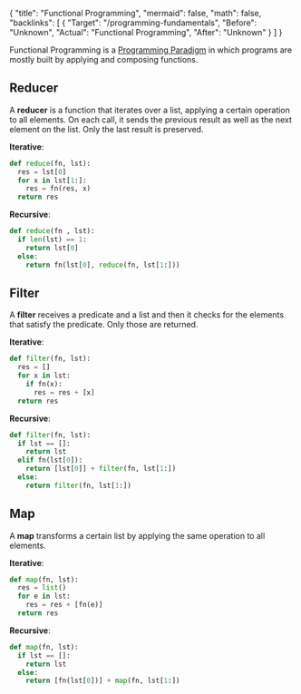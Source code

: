 {
	"title": "Functional Programming",
	"mermaid": false,
	"math": false,
	"backlinks": [
		{
			"Target": "/programming-fundamentals",
			"Before": "Unknown",
			"Actual": "Functional Programming",
			"After": "Unknown"
		}
	]
}

Functional Programming is a [Programming Paradigm](/programming-fundamentals/#programming-paradigms) in which programs are mostly built by applying and composing functions.

## Reducer

A **reducer** is a function that iterates over a list, applying a certain operation to all elements. On each call, it sends the previous result as well as the next element on the list. Only the last result is preserved.

**Iterative**:

```python
def reduce(fn, lst):
  res = lst[0]
  for x in lst[1:]:
    res = fn(res, x)
  return res
```

**Recursive**:

```python
def reduce(fn , lst):
  if len(lst) == 1:
    return lst[0]
  else:
    return fn(lst[0], reduce(fn, lst[1:]))
```

## Filter

A **filter** receives a predicate and a list and then it checks for the elements that satisfy the predicate. Only those are returned.

**Iterative**:

```python
def filter(fn, lst):
  res = []
  for x in lst:
    if fn(x):
      res = res + [x]
  return res
```

**Recursive**:

```python
def filter(fn, lst):
  if lst == []:
    return lst
  elif fn(lst[0]):
    return [lst[0]] + filter(fn, lst[1:])
  else:
    return filter(fn, lst[1:])
```

## Map

A **map** transforms a certain list by applying the same operation to all elements.

**Iterative**:

```python
def map(fn, lst):
  res = list()
  for e in lst:
    res = res + [fn(e)]
  return res
```

**Recursive**:

```python
def map(fn, lst):
  if lst == []:
    return lst
  else:
    return [fn(lst[0])] + map(fn, lst[1:])
```